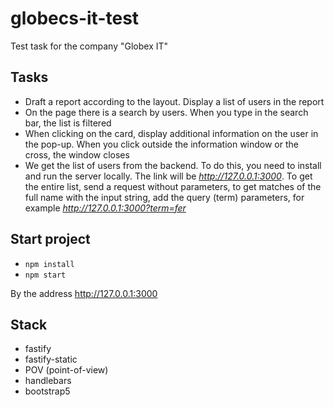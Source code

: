 # globecs-it-test
Test task for the company "Globex IT"

## Tasks

- Draft a report according to the layout. Display a list of users in the report
- On the page there is a search by users. When you type in the search bar, the list is filtered
- When clicking on the card, display additional information on the user in the pop-up. When you click outside the information window or the cross, the window closes
- We get the list of users from the backend. To do this, you need to install and run the server locally. The link will be *http://127.0.0.1:3000*. To get the entire list, send a request without parameters, to get matches of the full name with the input string, add the query (term) parameters, for example *http://127.0.0.1:3000?term=fer*

## Start project

- `npm install`
- `npm start`

 By the address http://127.0.0.1:3000

 ## Stack

 - fastify
 - fastify-static
 - POV (point-of-view)
 - handlebars
 - bootstrap5

 